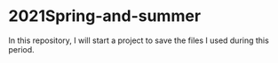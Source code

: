 # 2021Spring-and-summer
In this repository, I will start a project to save the files I used during this period.
